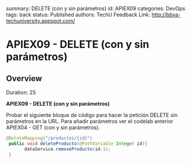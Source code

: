 summary: DELETE (con y sin parámetros)
id: APIEX09
categories: DevOps
tags: back
status: Published 
authors: TechU
Feedback Link: http://bbva-techuniversity.appspot.com/

# APIEX09 - DELETE (con y sin parámetros)
<!-- ------------------------ -->
## Overview 
Duration: 25

**APIEX09 - DELETE (con y sin parámetros)** 

Probar el siguiente bloque de código para hacer la petición DELETE sin parámetros en la URL. Para añadir parámetros ver el codelab anterior APIEX04 - GET (con y sin parámetros).

```java
@DeleteMapping("/productos/{id}")
 public void deleteProducto(@PathVariable Integer id){
       dataService.removeProducto(id-1);
 }
```

